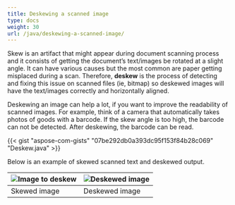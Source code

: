 ```yaml
---
title: Deskewing a scanned image
type: docs
weight: 30
url: /java/deskewing-a-scanned-image/
---
```


Skew is an artifact that might appear during document scanning process and it consists of getting the document’s text/images be rotated at a slight angle. It can have various causes but the most common are paper getting misplaced during a scan. Therefore, **deskew** is the process of detecting and fixing this issue on scanned files (ie, bitmap) so deskewed images will have the text/images correctly and horizontally aligned.

Deskewing an image can help a lot, if you want to improve the readability of scanned images. For example, think of a camera that automatically takes photos of goods with a barcode. If the skew angle is too high, the barcode can not be detected. After deskewing, the barcode can be read.

{{< gist "aspose-com-gists" "07be292db0a393dc95f153f84b28c069" "Deskew.java" >}}


Below is an example of skewed scanned text and deskewed output.

| ![Image to deskew](deskewing-a-scanned-image_1.png) | ![Deskewed image](deskewing-a-scanned-image_2.png) |
| ------------------------------------------------------- | ------------------------------------------------------- |
| Skewed image                                            | Deskewed image                                          |
